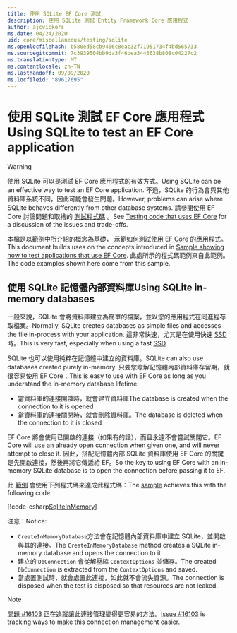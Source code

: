 ```yaml
---
title: 使用 SQLite EF Core 測試
description: 使用 SQLite 測試 Entity Framework Core 應用程式
author: ajcvickers
ms.date: 04/24/2020
uid: core/miscellaneous/testing/sqlite
ms.openlocfilehash: b580ed58cb9466c8eac32f71951734f4bd565733
ms.sourcegitcommit: 7c3939504bb9da3f46bea3443638b808c04227c2
ms.translationtype: MT
ms.contentlocale: zh-TW
ms.lasthandoff: 09/09/2020
ms.locfileid: "89617695"
---
```

# <a name="using-sqlite-to-test-an-ef-core-application"></a><span data-ttu-id="84159-103">使用 SQLite 測試 EF Core 應用程式</span><span class="sxs-lookup"><span data-stu-id="84159-103">Using SQLite to test an EF Core application</span></span>

> [!WARNING]
> <span data-ttu-id="84159-104">使用 SQLite 可以是測試 EF Core 應用程式的有效方式。</span><span class="sxs-lookup"><span data-stu-id="84159-104">Using SQLite can be an effective way to test an EF Core application.</span></span>
> <span data-ttu-id="84159-105">不過，SQLite 的行為會與其他資料庫系統不同，因此可能會發生問題。</span><span class="sxs-lookup"><span data-stu-id="84159-105">However, problems can arise where SQLite behaves differently from other database systems.</span></span> <span data-ttu-id="84159-106">請參閱使用 EF Core 討論問題和取捨的 [測試程式碼](xref:core/miscellaneous/testing/index) 。</span><span class="sxs-lookup"><span data-stu-id="84159-106">See [Testing code that uses EF Core](xref:core/miscellaneous/testing/index) for a discussion of the issues and trade-offs.</span></span>  

<span data-ttu-id="84159-107">本檔是以範例中所介紹的概念為基礎， [示範如何測試使用 EF Core 的應用程式](xref:core/miscellaneous/testing/testing-sample)。</span><span class="sxs-lookup"><span data-stu-id="84159-107">This document builds uses on the concepts introduced in [Sample showing how to test applications that use EF Core](xref:core/miscellaneous/testing/testing-sample).</span></span>
<span data-ttu-id="84159-108">此處所示的程式碼範例來自此範例。</span><span class="sxs-lookup"><span data-stu-id="84159-108">The code examples shown here come from this sample.</span></span>

## <a name="using-sqlite-in-memory-databases"></a><span data-ttu-id="84159-109">使用 SQLite 記憶體內部資料庫</span><span class="sxs-lookup"><span data-stu-id="84159-109">Using SQLite in-memory databases</span></span>

<span data-ttu-id="84159-110">一般來說，SQLite 會將資料庫建立為簡單的檔案，並以您的應用程式在同進程存取檔案。</span><span class="sxs-lookup"><span data-stu-id="84159-110">Normally, SQLite creates databases as simple files and accesses the file in-process with your application.</span></span>
<span data-ttu-id="84159-111">這非常快速，尤其是在使用快速 [SSD](https://en.wikipedia.org/wiki/Solid-state_drive)時。</span><span class="sxs-lookup"><span data-stu-id="84159-111">This is very fast, especially when using a fast [SSD](https://en.wikipedia.org/wiki/Solid-state_drive).</span></span> 

<span data-ttu-id="84159-112">SQLite 也可以使用純粹在記憶體中建立的資料庫。</span><span class="sxs-lookup"><span data-stu-id="84159-112">SQLite can also use databases created purely in-memory.</span></span>
<span data-ttu-id="84159-113">只要您瞭解記憶體內部資料庫存留期，就很容易使用 EF Core：</span><span class="sxs-lookup"><span data-stu-id="84159-113">This is easy to use with EF Core as long as you understand the in-memory database lifetime:</span></span>
* <span data-ttu-id="84159-114">當資料庫的連接開啟時，就會建立資料庫</span><span class="sxs-lookup"><span data-stu-id="84159-114">The database is created when the connection to it is opened</span></span>
* <span data-ttu-id="84159-115">當資料庫的連接關閉時，就會刪除資料庫。</span><span class="sxs-lookup"><span data-stu-id="84159-115">The database is deleted when the connection to it is closed</span></span>

<span data-ttu-id="84159-116">EF Core 將會使用已開啟的連接（如果有的話），而且永遠不會嘗試關閉它。</span><span class="sxs-lookup"><span data-stu-id="84159-116">EF Core will use an already open connection when given one, and will never attempt to close it.</span></span>
<span data-ttu-id="84159-117">因此，搭配記憶體內部 SQLite 資料庫使用 EF Core 的關鍵是先開啟連接，然後再將它傳遞給 EF。</span><span class="sxs-lookup"><span data-stu-id="84159-117">So the key to using EF Core with an in-memory SQLite database is to open the connection before passing it to EF.</span></span>  

<span data-ttu-id="84159-118">此 [範例](xref:core/miscellaneous/testing/testing-sample) 會使用下列程式碼來達成此程式碼：</span><span class="sxs-lookup"><span data-stu-id="84159-118">The [sample](xref:core/miscellaneous/testing/testing-sample) achieves this with the following code:</span></span>

[!code-csharp[SqliteInMemory](../../../../samples/core/Miscellaneous/Testing/ItemsWebApi/Tests/SqliteInMemoryItemsControllerTest.cs?name=SqliteInMemory)]

<span data-ttu-id="84159-119">注意：</span><span class="sxs-lookup"><span data-stu-id="84159-119">Notice:</span></span>
* <span data-ttu-id="84159-120">`CreateInMemoryDatabase`方法會在記憶體內部資料庫中建立 SQLite，並開啟與其的連接。</span><span class="sxs-lookup"><span data-stu-id="84159-120">The `CreateInMemoryDatabase` method creates a SQLite in-memory database and opens the connection to it.</span></span>
* <span data-ttu-id="84159-121">建立的 `DbConnection` 會從解壓縮 `ContextOptions` 並儲存。</span><span class="sxs-lookup"><span data-stu-id="84159-121">The created `DbConnection` is extracted from the `ContextOptions` and saved.</span></span>
* <span data-ttu-id="84159-122">當處置測試時，就會處置此連接，如此就不會流失資源。</span><span class="sxs-lookup"><span data-stu-id="84159-122">The connection is disposed when the test is disposed so that resources are not leaked.</span></span> 

> [!NOTE]
> <span data-ttu-id="84159-123">[問題 #16103](https://github.com/dotnet/efcore/issues/16103) 正在追蹤讓此連接管理變得更容易的方法。</span><span class="sxs-lookup"><span data-stu-id="84159-123">[Issue #16103](https://github.com/dotnet/efcore/issues/16103) is tracking ways to make this connection management easier.</span></span> 
